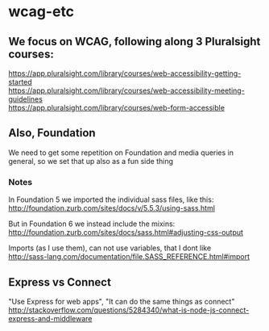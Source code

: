 # wcag-etc

## We focus on WCAG, following along 3 Pluralsight courses:  
https://app.pluralsight.com/library/courses/web-accessibility-getting-started  
https://app.pluralsight.com/library/courses/web-accessibility-meeting-guidelines  
https://app.pluralsight.com/library/courses/web-form-accessible

## Also, Foundation  
We need to get some repetition on Foundation and media queries in general, so we set that up also as a fun side thing

### Notes
In Foundation 5 we imported the individual sass files, like this:  
http://foundation.zurb.com/sites/docs/v/5.5.3/using-sass.html

But in Foundation 6 we instead include the mixins:  
http://foundation.zurb.com/sites/docs/sass.html#adjusting-css-output  

Imports (as I use them), can not use variables, that I dont like  
http://sass-lang.com/documentation/file.SASS_REFERENCE.html#import

## Express vs Connect

"Use Express for web apps", "It can do the same things as connect"  
http://stackoverflow.com/questions/5284340/what-is-node-js-connect-express-and-middleware  
